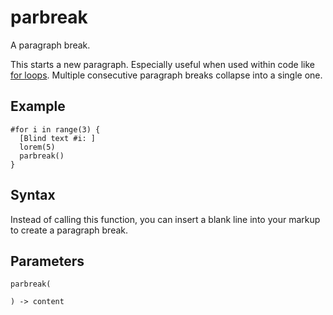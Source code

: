 # parbreak

A paragraph break.

This starts a new paragraph. Especially useful when used within code like [for loops](/docs/reference/scripting/#loops). Multiple consecutive paragraph breaks collapse into a single one.

## Example

```typst
#for i in range(3) {
  [Blind text #i: ]
  lorem(5)
  parbreak()
}
```

## Syntax

Instead of calling this function, you can insert a blank line into your markup to create a paragraph break.

## Parameters

```
parbreak(
  
) -> content
```
